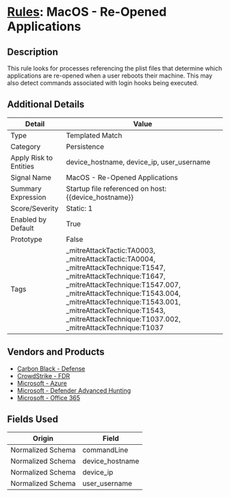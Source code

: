 # [Rules](README.md): MacOS - Re-Opened Applications

## Description
This rule looks for processes referencing the plist files that determine which applications are re-opened when a user reboots their machine. This may also detect commands associated with login hooks being executed.

## Additional Details
|Detail|Value|
|----|----|
|Type|Templated Match|
|Category|Persistence|
|Apply Risk to Entities|device_hostname, device_ip, user_username|
|Signal Name|MacOS - Re-Opened Applications|
|Summary Expression|Startup file referenced on host: {{device_hostname}}|
|Score/Severity|Static: 1|
|Enabled by Default|True|
|Prototype|False|
|Tags|_mitreAttackTactic:TA0003, _mitreAttackTactic:TA0004, _mitreAttackTechnique:T1547, _mitreAttackTechnique:T1647, _mitreAttackTechnique:T1547.007, _mitreAttackTechnique:T1543.004, _mitreAttackTechnique:T1543.001, _mitreAttackTechnique:T1543, _mitreAttackTechnique:T1037.002, _mitreAttackTechnique:T1037|
## Vendors and Products
- [Carbon Black - Defense](../products/4448ca62-bb4f-4859-a6a2-d9262f9e48f0.md)
- [CrowdStrike - FDR](../products/569a3a44-c29f-492e-bcf4-5dc04e2ab0f3.md)
- [Microsoft - Azure](../products/a1225af5-e778-4068-a9a2-47da93d1ff24.md)
- [Microsoft - Defender Advanced Hunting](../products/3382523e-2072-41bd-b50b-6b148957d0b0.md)
- [Microsoft - Office 365](../products/d3ed003d-5ddd-4c7a-bea5-63eae6311833.md)


## Fields Used

|Origin|Field|
|----|----|
|Normalized Schema|commandLine|
|Normalized Schema|device_hostname|
|Normalized Schema|device_ip|
|Normalized Schema|user_username|


